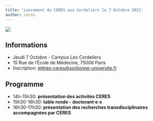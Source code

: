 ```yaml
---
title: 'Lancement du CERES aux Cordeliers le 7 Octobre 2021'
author: ceres
---
```

![](ceresfamily.png)

## Informations

- Jeudi 7 Octobre - Campus Les Cordeliers
- 15 Rue de l’École de Médecine, 75006 Paris
- Inscription: lettres-ceres@sorbonne-universite.fr

## Programme

- 14h-15h30: **présentation des activités CERES**
- 15h30-16h30: **table ronde - doctorant·e·s**
- 16h30-17h30: **présentation des recherches transdisciplinaires accompagnées par CERES**
